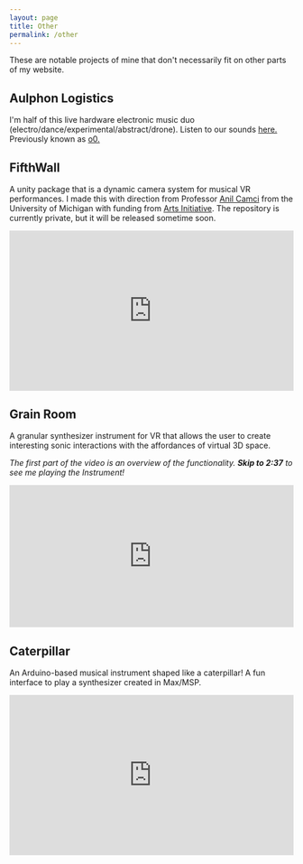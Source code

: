 ```yaml
---
layout: page
title: Other
permalink: /other
---
```


These are notable projects of mine that don't necessarily fit on other parts of my website.
## Aulphon Logistics

I'm half of this live hardware electronic music duo (electro/dance/experimental/abstract/drone). Listen to our sounds [here.](https://www.aulphonlogistics.net) Previously known as [o0.](https://o0music.bandcamp.com)

## FifthWall

A unity package that is a dynamic camera system for musical VR performances. I made this with direction from Professor [Anil Camci](https://anilcamci.github.io/fifthwall/) from the University of Michigan with funding from [Arts Initiative](https://arts.umich.edu/arts-initiative/research/pilot-projects/bringing-down-the-fifth-wall-a-system-for-delivering-vr-performances-to-large-audiences/). The repository is currently private, but it will be released sometime soon.

<div style="padding:56.25% 0 0 0;position:relative;"><iframe src="https://player.vimeo.com/video/876918281?badge=0&amp;autopause=0&amp;quality_selector=1&amp;progress_bar=1&amp;player_id=0&amp;app_id=58479" frameborder="0" allow="autoplay; fullscreen; picture-in-picture" style="position:absolute;top:0;left:0;width:100%;height:100%;" title="FifthWall Showcase"></iframe></div><script src="https://player.vimeo.com/api/player.js"></script>


## Grain Room 

A granular synthesizer instrument for VR that allows the user to create interesting sonic interactions with the affordances of virtual 3D space. 

*The first part of the video is an overview of the functionality. **Skip to 2:37** to see me playing the Instrument!*

<div style="padding:50% 0 0 0;position:relative;"><iframe src="https://player.vimeo.com/video/708006811?h=b7fb5994eb&amp;badge=0&amp;autopause=0&amp;player_id=0&amp;app_id=58479" frameborder="0" allow="autoplay; fullscreen; picture-in-picture" allowfullscreen style="position:absolute;top:0;left:0;width:100%;height:100%;" title="Grain Room"></iframe></div><script src="https://player.vimeo.com/api/player.js"></script>

## Caterpillar

An Arduino-based musical instrument shaped like a caterpillar! A fun interface to play a synthesizer created in Max/MSP.

<div style="padding:56.25% 0 0 0;position:relative;"><iframe src="https://player.vimeo.com/video/710463522?h=81487e162b&amp;badge=0&amp;autopause=0&amp;player_id=0&amp;app_id=58479" frameborder="0" allow="autoplay; fullscreen; picture-in-picture" allowfullscreen style="position:absolute;top:0;left:0;width:100%;height:100%;" title="Caterpillar doc"></iframe></div><script src="https://player.vimeo.com/api/player.js"></script>

